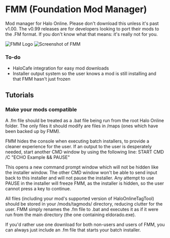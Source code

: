 # FMM (Foundation Mod Manager)
Mod manager for Halo Online. Please don't download this unless it's past v1.00. The v0.99 releases are for developers looking to port their mods to the .FM format. If you don't know what that means: it's really not for you.

![FMM Logo](https://vgy.me/EvUokK.png)
![Screenshot of FMM](https://vgy.me/uljH0n.png)

### To-do
* HaloCafe integration for easy mod downloads
* Installer output system so the user knows a mod is still installing and that FMM hasn't just frozen

## Tutorials
### Make your mods compatible
A .fm file should be treated as a .bat file being run from the root Halo Online folder. The only files it should modify are files in /maps (ones which have been backed up by FMM).

FMM hides the console when executing batch installers, to provide a cleaner experience for the user. If an output to the user is desperately needed, start another CMD window by using the following line:
START CMD /C "ECHO Example && PAUSE"

This opens a new command prompt window which will not be hidden like the installer window. The other CMD window won't be able to send input back to this installer and will not pause the installer. Any attempt to use PAUSE in the installer will freeze FMM, as the installer is hidden, so the user cannot press a key to continue.

All files (including your mod's supported version of HaloOnlineTagTool) should be stored in your /mods/tagmods/<modname> directory, reducing clutter for the user. FMM simply renames the .fm file to .bat and executes it as if it were run from the main directory (the one containing eldorado.exe).

If you'd rather use one download for both non-users and users of FMM, you can always just include an .fm file that starts your batch installer.
